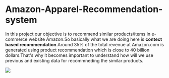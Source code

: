 # Amazon-Apparel-Recommendation-system

In this project our objective is to recommend similar products/items in e-commerce website
Amazon.So basically what we are doing here is __contect based recommendation__.Around 35% of the total revenue at Amazon.com is generated using product recommendation which is close to 40 billion dollars.That's why it becomes important to understand how will we use previous and existing data for recommneding the similar products.



<img src = https://github.com/yatscool007/Amazon-Apparel-Recommendation-system/blob/master/recomm1.PNG>
